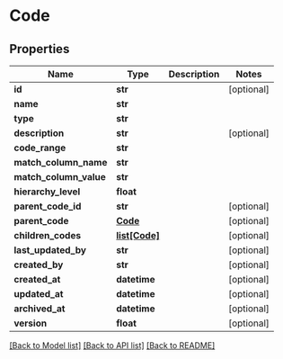 # Code

## Properties
Name | Type | Description | Notes
------------ | ------------- | ------------- | -------------
**id** | **str** |  | [optional] 
**name** | **str** |  | 
**type** | **str** |  | 
**description** | **str** |  | [optional] 
**code_range** | **str** |  | 
**match_column_name** | **str** |  | 
**match_column_value** | **str** |  | 
**hierarchy_level** | **float** |  | 
**parent_code_id** | **str** |  | [optional] 
**parent_code** | [**Code**](Code.md) |  | [optional] 
**children_codes** | [**list[Code]**](Code.md) |  | [optional] 
**last_updated_by** | **str** |  | [optional] 
**created_by** | **str** |  | [optional] 
**created_at** | **datetime** |  | [optional] 
**updated_at** | **datetime** |  | [optional] 
**archived_at** | **datetime** |  | [optional] 
**version** | **float** |  | [optional] 

[[Back to Model list]](../README.md#documentation-for-models) [[Back to API list]](../README.md#documentation-for-api-endpoints) [[Back to README]](../README.md)

